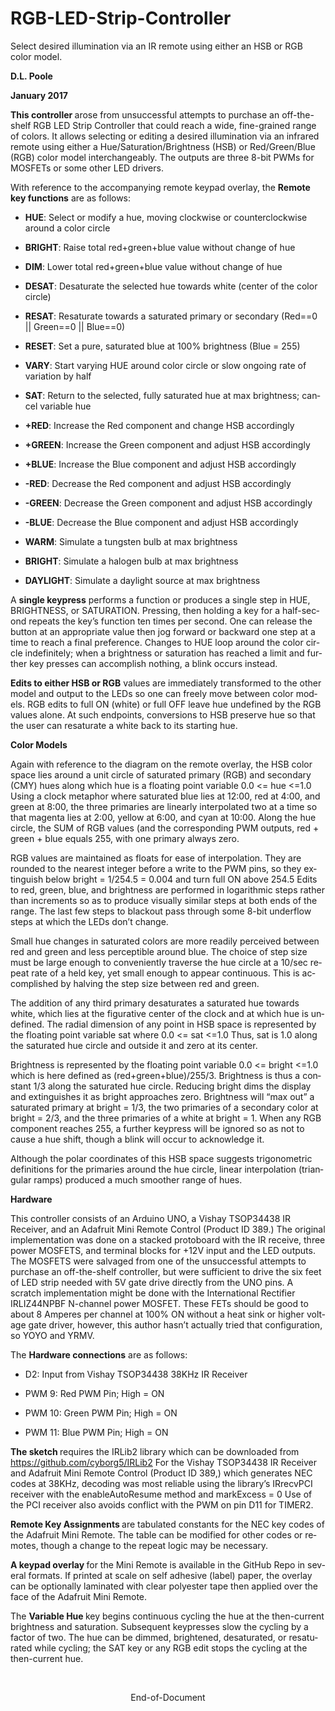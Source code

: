 # RGB-LED-Strip-Controller
Select desired illumination via an IR remote using either an HSB or RGB color model. 
<html>
<body lang="en-US" dir="ltr">
<p><b>D.L. Poole</b></p>
<p><b>January 2017 </b>
</p>
<p><b>This controller
</b>arose from unsuccessful attempts to purchase an off-the-shelf RGB
LED Strip Controller that could reach a wide, fine-grained range of
colors. It allows selecting or editing a desired illumination via an
infrared remote using either a Hue/Saturation/Brightness (HSB) or
Red/Green/Blue (RGB) color model interchangeably.  The outputs are
three 8-bit PWMs for MOSFETs or some other LED drivers.</p>
<p>With
reference to the accompanying remote keypad overlay, t</span>he
</span><b>Remote key functions</b> are as follows: 
</p>
<ul>
<li/>
	<b>HUE</b>: Select or modify a hue, moving clockwise or
	counterclockwise around a color circle</p>
	<li/>
<p><b>BRIGHT</b>:
	Raise total red+green+blue value without change of hue</p>
	<li/>
<p><b>DIM</b>:
	Lower total red+green+blue value without change of hue</p>
	<li/>
<p><b>DESAT</b>:
	Desaturate the selected hue towards white (center of the color
	circle)</p>
	<li/>
<p><b>RESAT</b>:
	Resaturate towards a saturated primary or secondary (Red==0 ||
	Green==0 || Blue==0)</p>
	<li/>
<p><b>RESET</b>:
	Set a pure, saturated blue at 100% brightness (Blue = 255)</p>
	<li/>
<p><b>VARY</b>:
	Start varying HUE around color circle or slow ongoing rate of
	variation by half</p>
	<li/>
<p><b>SAT</b>:
	Return to the selected, fully saturated hue at max brightness;
	cancel variable hue</p>
	<li/>
<p><b>+RED</b>:
	Increase the Red component and change HSB accordingly</p>
	<li/>
<p><b>+GREEN</b>:
	Increase the Green component and adjust HSB accordingly</p>
	<li/>
<p><b>+BLUE</b>:
	Increase the Blue component and adjust HSB accordingly</p>
	<li/>
<p><b>-RED</b>:
	Decrease the Red component and adjust HSB accordingly</p>
	<li/>
<p><b>-GREEN</b>:
	Decrease the Green component and adjust HSB accordingly</p>
	<li/>
<p><b>-BLUE</b>:
	Decrease the Blue component and adjust HSB accordingly</p>
	<li/>
<p><b>WARM</b>:
	Simulate a tungsten bulb at max brightness</p>
	<li/>
<p><b>BRIGHT</b>:
	Simulate a halogen bulb at max brightness</p>
	<li/>
<p><b>DAYLIGHT</b>:
	Simulate a daylight source at max brightness</p>
</ul>
<p>A <b>single keypress</b>
performs a function or produces a single step in HUE, BRIGHTNESS, or
SATURATION. Pressing, then holding a key for a half-second repeats
the key’s function ten times per second. One can release the button
at an appropriate value then jog forward or backward one step at a
time to reach a final preference. Changes to HUE loop around the
color circle indefinitely; when a brightness or saturation has
reached a limit and further key presses can accomplish nothing, a
blink occurs instead.</p>
<p><b>Edits to either
HSB or RGB</b> values are immediately transformed to the other model
and output to the LEDs so one can freely move between color models.
RGB edits to full ON (white) or full OFF leave hue undefined by the
RGB values alone. At such endpoints, conversions to HSB preserve hue
so that the user can resaturate a white back to its starting hue.</p>
<p >
<b>Color Models</b></p>
<p >
Again with reference to the diagram on the remote overlay, the HSB
color space lies around a unit circle of saturated primary (RGB) and
secondary (CMY) hues along which hue is a floating point variable 0.0
&lt;= hue &lt;=1.0  Using a clock metaphor where saturated blue lies
at 12:00, red at 4:00, and green at 8:00, the three primaries are
linearly interpolated two at a time so that magenta lies at 2:00,
yellow at 6:00, and cyan at 10:00. Along the hue circle, the SUM of
RGB values (and the corresponding PWM outputs, red + green + blue
equals 255, with one primary always zero.</p>
<p>RGB values are
maintained as floats for ease of interpolation. They are rounded to
the nearest integer before a write to the PWM pins, so they
extinguish below bright = 1/254.5 = 0.004 and turn full ON above
254.5 Edits to red, green, blue, and brightness are performed in
logarithmic steps rather than increments so as to produce visually
similar steps at both ends of the range. The last few steps to
blackout pass through some 8-bit underflow steps at which the LEDs
don’t change.</p>
<p>Small hue changes in
saturated colors are more readily perceived between red and green and
less perceptible around blue. The choice of step size must be large
enough to conveniently traverse the hue circle at a 10/sec repeat
rate of a held key, yet small enough to appear continuous. This is
accomplished by halving the step size between red and green. 
</p>
<p>The addition of any
third primary desaturates a saturated hue towards white, which lies
at the figurative center of the clock and at which hue is undefined.
The radial dimension of any point in HSB space is represented by the
floating point variable sat where 0.0 &lt;= sat &lt;=1.0 Thus, sat is
1.0 along the saturated hue circle and outside it and zero at its
center.</p>
<p>Brightness is
represented by the floating point variable 0.0 &lt;= bright &lt;=1.0
which is here defined as (red+green+blue)/255/3. Brightness is thus a
constant 1/3 along the saturated hue circle. Reducing bright dims the
display and extinguishes it as bright approaches zero. Brightness
will “max out” a saturated primary at bright = 1/3, the two
primaries of a secondary color at bright = 2/3, and the three
primaries of a white at bright = 1. When any RGB component reaches
255, a further keypress will be ignored so as not to cause a hue
shift, though a blink will occur to acknowledge it. 
</p>
<p>Although the polar
coordinates of this HSB space suggests trigonometric definitions for
the primaries around the hue circle, linear interpolation (triangular
ramps) produced a much smoother range of hues. 
</p>
<p><b>Hardware</b></p>
<p>This controller consists of an Arduino UNO, a Vishay TSOP34438 IR
Receiver, and an Adafruit Mini Remote Control (Product ID 389.) The
original implementation was done on a stacked protoboard with the IR
receive, three power MOSFETS, and terminal blocks for +12V input and
the LED outputs. The MOSFETS were salvaged from one of the
unsuccessful attempts to purchase an off-the-shelf controller, but
were sufficient to drive the six feet of LED strip needed with 5V
gate drive directly from the UNO pins. A scratch implementation might
be done with the International Rectifier IRLIZ44NPBF N-channel power
MOSFET. These FETs should be good to about 8 Amperes per channel at
100% ON without a heat sink or higher voltage gate driver, however,
this author hasn’t actually tried that configuration, so YOYO and
YRMV. 
</p>
<p>The <b>Hardware connections</b> are as follows: 
</p>
<ul>
	<li/>
<p>D2: Input
	from Vishay TSOP34438 38KHz IR Receiver</p>
</ul>
<ul>
	<li/>
<p>PWM 9: Red
	PWM Pin; High = ON</p>
	<li/>
<p>PWM 10: Green
	PWM Pin; High = ON</p>
	<li/>
<p>PWM 11: Blue
	PWM Pin; High = ON</p>
</ul>
<p><b>The sketch
</b>requires the IRLib2 library which can be downloaded from
<a href="https://github.com/cyborg5/IRLib2">https://github.com/cyborg5/IRLib2</a>
For the Vishay TSOP34438 IR Receiver and Adafruit Mini Remote Control
(Product ID 389,) which generates NEC codes at 38KHz, decoding was
most reliable using the library’s IRrecvPCI receiver with the
enableAutoResume method and markExcess = 0 Use of the PCI receiver
also avoids conflict with the PWM on pin D11 for TIMER2.</p>
<p><b>Remote Key
Assignments </b>are tabulated
</span>constants for the NEC key codes of the Adafruit Mini Remote.
The table can be modified for other codes or remotes, though a change
to the repeat logic may be necessary. 
</p>
<p><b>A keypad overlay
</b>for the Mini Remote is available in the GitHub Repo in several
formats. If printed at scale on self adhesive (label) paper, the
overlay can be optionally laminated with clear polyester tape then
applied over the face of the Adafruit Mini Remote. 
</p>
<p>The
</span><b>Variable Hue </b>key
begins</span> continuous cycling
the hue at the then-current</span> brightness
and saturation. Subsequent keypresses slow the cycling by a factor of
two. The hue can be dimmed, brightened, desaturated, or resaturated
while cycling; the SAT key or any RGB edit stops the cycling at the
then-current hue. </span>
</p>
<p><br/>

</p>
<p align="center" >
End-of-Document</p>
</body>
</html>
